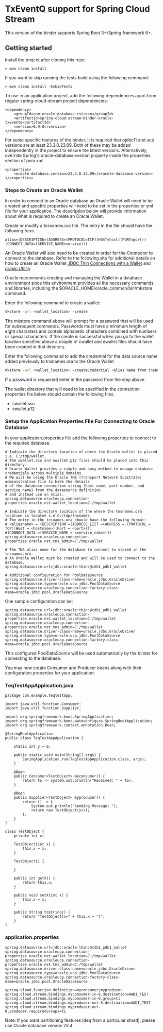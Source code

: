 # TxEventQ support for Spring Cloud Stream

This version of the binder supports Spring Boot 3+/Spring framework 6+.

## Getting started

Install the project after cloning this repo.
```
> mvn clean install
```

If you want to skip running the tests build using the following command: 
```
> mvn clean install -DskipTests
```

To use in an application project, add the following dependencies apart from regular spring-cloud-stream project dependencies:
```
<dependency>
	<groupId>com.oracle.database.cstream</groupId>
	<artifactId>spring-cloud-stream-binder-oracle-txeventq</artifactId>
	<version>0.9.0</version>
</dependency>
```

For some specific features of the binder, it is required that ojdbc11 and ucp versions are at least 23.3.0.23.09. Both of these may be added independently in the project to ensure the latest versions. Alternatively, override Spring's oracle-database.version property inside the properties section of pom.xml.

```
<properties>
	<oracle-database.version>23.3.0.23.09</oracele-database.version>
</properties>
```


### Steps to Create an Oracle Wallet

In order to connect to an Oracle database an Oracle Wallet will need to be created and specific properties will need to be set in the properties or yml file for your application. The
description below will provide information about what is required to create an Oracle Wallet.

Create or modify a tnsnames.ora file. The entry in the file should have the following form.

```text
alias=(DESCRIPTION=(ADDRESS=(PROTOCOL=TCP)(HOST=host)(PORT=port))(CONNECT_DATA=(SERVICE_NAME=service)))
```

An Oracle Wallet will also need to be created in order for the Connector to connect to the database.
Refer to the following site for additional details on how to create an Oracle Wallet [JDBC Thin Connections with a Wallet](https://docs.oracle.com/en/cloud/paas/autonomous-database/adbsa/connect-jdbc-thin-wallet.html#GUID-BE543CFD-6FB4-4C5B-A2EA-9638EC30900D)
and [orapki Utility](https://docs.oracle.com/cd/B19306_01/network.102/b14268/asoappf.htm#CDEFHBGA).

Oracle recommends creating and managing the Wallet in a database environment since this environment provides all the necessary commands and libraries,
including the $ORACLE_HOME/oracle_common/bin/mkstore command.

Enter the following command to create a wallet:

```bash
mkstore -wrl <wallet_location> -create
```

The mkstore command above will prompt for a password that will be used for subsequent commands. Passwords must have a minimum length of eight characters and contain alphabetic characters combined with numbers or special characters.
If the create is successful when you go to the wallet location specified above a couple of cwallet and ewallet files should have been created in that directory.

Enter the following command to add the credential for the data source name added previously to tnsnames.ora to the Oracle Wallet:

```bash
mkstore -wrl <wallet_location> -createCredential <alias name from tnsnames.ora> <username> <password>
```

If a password is requested enter in the password from the step above.

The wallet directory that will need to be specified in the connection properties file below should contain the following files.

-   cwallet.sso
-   ewallet.p12

### Setup the Application Properties File For Connecting to Oracle Database

In your application.properties file add the following properties to connect to the required database.

```text
# Indicate the directory location of where the Oracle wallet is placed i.e. C:/tmp/wallet.
# The cwallet.sso and ewallet.p12 files should be placed into this directory.
# Oracle Wallet provides a simple and easy method to manage database credentials across multiple domains.
# We will be using the Oracle TNS (Transport Network Substrate) administrative file to hide the details
# of the database connection string (host name, port number, and service name) from the datasource definition
# and instead use an alias.
spring.datasource.oracleucp.connection-properties.oracle.net.wallet_location=C:/tmp/wallet

# Indicate the directory location of the where the tnsnames.ora location is located i.e C:/tmp/tnsnames.
# The entry in the tnsnames.ora should have the following format:
# <aliasname> = (DESCRIPTION =(ADDRESS_LIST =(ADDRESS = (PROTOCOL = TCP)(Host = <hostname>)(Port = <port>)))
#(CONNECT_DATA =(SERVICE_NAME = <service_name>)))
spring.datasource.oracleucp.connection-properties.oracle.net.tns_admin=C:/tmp/wallet

# The TNS alias name for the database to connect to stored in the tnsnames.ora.
# An Oracle Wallet must be created and will be used to connect to the database.
spring.datasource.url=jdbc:oracle:thin:@cdb1_pdb1_wallet

# Additional configuration for PoolDataSource
spring.datasource.driver-class-name=oracle.jdbc.OracleDriver
spring.datasource.type=oracle.ucp.jdbc.PoolDataSource
spring.datasource.oracleucp.connection-factory-class-name=oracle.jdbc.pool.OracleDataSource
```

One sample configuration can be: 
```
spring.datasource.url=jdbc:oracle:thin:@cdb1_pdb1_wallet
spring.datasource.oracleucp.connection-properties.oracle.net.wallet_location=C:/tmp/wallet
spring.datasource.oracleucp.connection-properties.oracle.net.tns_admin=C:/tmp/wallet
spring.datasource.driver-class-name=oracle.jdbc.OracleDriver
spring.datasource.type=oracle.ucp.jdbc.PoolDataSource
spring.datasource.oracleucp.connection-factory-class-name=oracle.jdbc.pool.OracleDataSource
```

This configured PoolDataSource will be used automatically by the binder for connecting to the database. 

You may now create Consumer and Producer beans along with their configuration properties for your application: 

### TeqTestAppApplication.java
```
package com.example.teqtestapp;

import java.util.function.Consumer;
import java.util.function.Supplier;

import org.springframework.boot.SpringApplication;
import org.springframework.boot.autoconfigure.SpringBootApplication;
import org.springframework.context.annotation.Bean;

@SpringBootApplication
public class TeqTestAppApplication {

	static int y = 0;

	public static void main(String[] args) {
		SpringApplication.run(TeqTestAppApplication.class, args);
	}

	@Bean
	public Consumer<TestObject> myconsumer() {
		return to -> System.out.println("Received: " + to);
	}
	
	@Bean
	public Supplier<TestObject> myproducer() {
		return () -> {
			System.out.println("Sending Message: ");
			return new TestObject(y++);
		};
	}
}

class TestObject {
	private int x;
	
	TestObject(int x) {
		this.x = x;
	}
	
	TestObject() {
		
	}
	
	public int getX() {
		return this.x;
	}
	
	public void setX(int x) {
		this.x = x;
	}
	
	public String toString() {
		return "TestObject[x=" + this.x + "]";
	}
}
```

### application.properties
```
spring.datasource.url=jdbc:oracle:thin:@cdb1_pdb1_wallet
spring.datasource.oracleucp.connection-properties.oracle.net.wallet_location=C:/tmp/wallet
spring.datasource.oracleucp.connection-properties.oracle.net.tns_admin=C:/tmp/wallet
spring.datasource.driver-class-name=oracle.jdbc.OracleDriver
spring.datasource.type=oracle.ucp.jdbc.PoolDataSource
spring.datasource.oracleucp.connection-factory-class-name=oracle.jdbc.pool.OracleDataSource

spring.cloud.function.definition=myconsumer;myproducer
spring.cloud.stream.bindings.myconsumer-in-0.destination=AADI_TEST
spring.cloud.stream.bindings.myconsumer-in-0.group=t1
spring.cloud.stream.bindings.myproducer-out-0.destination=AADI_TEST
spring.cloud.stream.bindings.myproducer-out-0.producer.requiredGroups=t1
```

Note: If you want partitioning features (deq from a particular shard), please use Oracle database version 23.4
